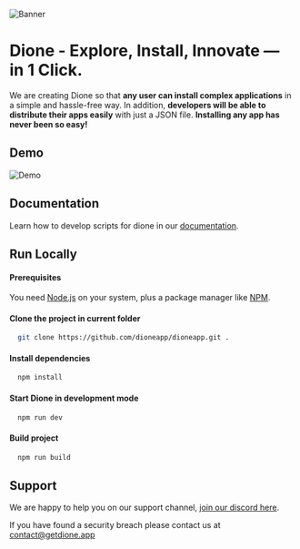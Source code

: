 
![Banner](https://i.imgur.com/EN5bI35.png)


# Dione - Explore, Install, Innovate — in 1 Click.
We are creating Dione so that **any user can install complex applications** in a simple and hassle-free way. In addition, **developers will be able to distribute their apps easily** with just a JSON file. **Installing any app has never been so easy!**

## Demo

![Demo](https://i.imgur.com/gUaV5qT.png)


## Documentation
Learn how to develop scripts for dione in our [documentation](https://docs.getdione.app).


## Run Locally

#### Prerequisites
You need [Node.js](https://nodejs.org/en/download/) on your system, plus a package manager like [NPM](https://www.npmjs.com/get-npm).

#### Clone the project in current folder

```bash
  git clone https://github.com/dioneapp/dioneapp.git .
```

#### Install dependencies

```bash
  npm install
```

#### Start Dione in development mode

```bash
  npm run dev
```

#### Build project

```bash
  npm run build
```


## Support

We are happy to help you on our support channel, [join our discord here](https://getdione.app/discord).

If you have found a security breach please contact us at [contact@getdione.app](mailto:contact@getdione.app)
